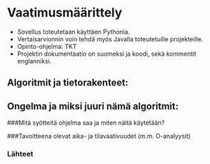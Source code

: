 # Vaatimusmäärittely

- Sovellus toteutetaan käyttäen Pythonia. 
- Vertaisarvionnin voin tehdä myös Javalla toteutetuille projekteille. 
- Opinto-ohjelma: TKT
- Projektin dokumentaatio on suomeksi ja koodi, sekä kommentit englanniksi.

## Algoritmit ja tietorakenteet:


## Ongelma ja miksi juuri nämä algoritmit:


###Mitä syötteitä ohjelma saa ja miten näitä käytetään?

###Tavoitteena olevat aika- ja tilavaativuudet (m.m. O-analyysit)

### Lähteet
